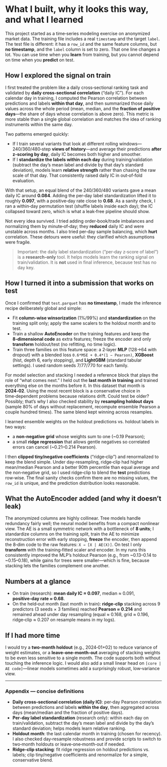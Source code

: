 # What I built, why it looks this way, and what I learned

This project started as a time‑series modeling exercise on anonymized market data. The training file includes a real `timestamp` and the target `label`. The test file is different: it has a `row_id` and the same feature columns, but **no timestamp**, and the `label` column is set to zero. That one line changes a lot. You can use time when you **learn** from training, but you cannot depend on time when you **predict** on test.

## How I explored the signal on train

I first treated the problem like a daily cross‑sectional ranking task and validated by **daily cross‑sectional correlation** (“daily IC”). For each calendar day in training, I computed the Pearson correlation between predictions and labels **within that day**, and then summarized those daily values across the whole period (mean, median, and the **fraction of positive days**—the share of days whose correlation is above zero). This metric is more stable than a single global correlation and matches the idea of ranking instruments within the same day.

Two patterns emerged quickly:

- If I train several variants that look at different rolling windows—240/360/480‑step **views of history**—and average their predictions **after z‑scoring by day**, daily IC becomes both higher and smoother.
- If I **standardize the labels within each day** during training/validation (subtract the day’s mean label and divide by that day’s standard deviation), models learn **relative strength** rather than chasing the raw scale of that day. That consistently raised daily IC in out‑of‑fold evaluation.

With that setup, an equal blend of the 240/360/480 variants gave a mean daily IC around **0.084**. Adding the per‑day label standardization lifted it to roughly **0.097**, with a positive‑day rate close to **0.68**. As a sanity check, I ran a within‑day permutation test (shuffle labels inside each day); the IC collapsed toward zero, which is what a leak‑free pipeline should show.

Not every idea survived. I tried adding order‑book/trade imbalances and normalizing them by minute‑of‑day; they **reduced** daily IC and were unstable across months. I also tried per‑day sample balancing, which **hurt** correlation. These detours were useful: they clarified which assumptions were fragile.

> Important: the daily label standardization (“per‑day z‑score of label”) is a **research‑only** tool. It helps models learn the ranking signal on train/validation. It is **not** used in final inference, because test has no day key.

## How I turned it into a submission that works on test

Once I confirmed that `test.parquet` has **no timestamp**, I made the inference recipe deliberately global and simple:

- Fit **column‑wise winsorization** (1%/99%) and **standardization** on the training split only; apply the same scalers to the holdout month and to test.
- Train a shallow **AutoEncoder** on the training features and keep the **8‑dimensional code** as extra features; freeze the encoder and only **transform** holdout/test (no refitting, no time logic).
- Train three families on this feature space: a 2‑layer **MLP** (128→64 with dropout) with a blended loss `0.6*MSE + 0.4*(1 − Pearson)`, **XGBoost** (hist, depth 6, early stopping), and **LightGBM** (standard tabular settings). I used random seeds 7/77/770 for each family.

For model selection and stacking I needed a reference block that plays the role of “what comes next.” I held out the **last month in training** and trained everything else on the months before it. In this dataset that month is **2024‑02**. Using the most recent block is a conservative choice in time‑dependent problems because relations drift. Could test be older? Possibly; that’s why I also checked stability by **resampling holdout days** (sample 80% of days without replacement, recompute ensemble Pearson a couple hundred times). The same blend kept winning across resamples.

I learned ensemble weights on the holdout predictions vs. holdout labels in two ways:

- a **non‑negative grid** whose weights sum to one (~0.19 Pearson);
- a small **ridge regression** that allows gentle negatives so correlated errors can cancel (~0.21–0.214 Pearson).

I then **clipped tiny/negative coefficients** (“ridge‑clip”) and renormalized to keep the blend simple. Under day‑resampling, ridge‑clip had higher mean/median Pearson and a better 90th percentile than equal average and the non‑negative grid, so I used ridge‑clip to blend the **test** predictions row‑wise. The final sanity checks confirm there are no missing values, the `row_id` is unique, and the prediction distribution looks reasonable.

## What the AutoEncoder added (and why it doesn’t leak)

The anonymized columns are highly collinear. Tree models handle redundancy fairly well; the neural model benefits from a compact nonlinear view. The AE is a small symmetric network with a bottleneck of **8 units**; I standardize columns on the training split, train the AE to minimize reconstruction error with early stopping, **freeze** the encoder, then append the 8‑dim code to the raw features: `X → [X | AE(X)]`. On test I only **transform** with the training‑fitted scaler and encoder. In my runs this consistently improved the MLP’s holdout Pearson (e.g., from ~0.13–0.14 to ~0.15–0.18), while gains for trees were smaller—which is fine, because stacking lets the families complement one another.

## Numbers at a glance

- On train (research): **mean daily IC ≈ 0.097**, median ≈ 0.091, **positive‑day rate ≈ 0.68**.  
- On the held‑out month (last month in train): **ridge‑clip** stacking across 9 predictors (3 seeds × 3 families) reached **Pearson ≈ 0.214** and remained ahead under day resampling (equal ≈ 0.168, grid ≈ 0.196, ridge‑clip ≈ 0.207 on resample means in my logs).

## If I had more time

I would try a **two‑month holdout** (e.g., 2024‑01+02) to reduce variance of weight estimates, or a **leave‑one‑month‑out** averaging of stacking weights to be even less sensitive to a single month. The code supports both without touching the inference logic. I would also add a small linear head on `[core | AE code]`—linear models sometimes add a surprisingly robust, low‑variance view.

---

### Appendix — concise definitions

- **Daily cross‑sectional correlation (daily IC)**: per‑day Pearson correlation between predictions and labels **within the day**, then aggregated across days (mean/median and the fraction of positive days).
- **Per‑day label standardization** (research only): within each day on train/validation, subtract the day’s mean label and divide by the day’s standard deviation; helps models learn relative ranking.
- **Holdout month**: the last calendar month in training (chosen for recency). I also checked day‑resample robustness and provide scripts to switch to two‑month holdouts or leave‑one‑month‑out if needed.
- **Ridge‑clip stacking**: fit ridge regression on holdout predictions vs. labels; clip tiny/negative coefficients and renormalize for a simple, conservative blend.
````
